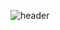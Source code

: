 ![header](https://capsule-render.vercel.app/api?type=wave&color=#00B523&height=300&section=header&text=capsule%20render&fontSize=90)


